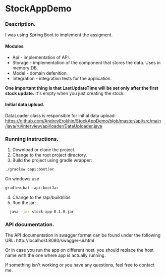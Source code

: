 # StockAppDemo
### Description.
I was using Spring Boot to implement the assigment.
#### Modules
- Api - implementation of API.
- Storage - implementation of the component that stores the data. Uses in memory DB.
- Model - domain defenition.
- Integration - integration tests for the application.

**One important thing is that LastUpdateTime will be set only after the first stock update.** It's empty when you just creating the stock.

#### Initial data upload.
DataLoader class is responsible for initial data upload:
https://github.com/AndreyErokhin/StockAppDemo/blob/master/api/src/main/java/ru/interview/api/loader/DataUploader.java

### Running instructions.
1. Download or clone the project.
2. Change to the root project directory.
3. Build the project using gradle wrapper:
```bash
./gradlew :api:bootJar
```
On windows use
```bash
gradlew.bat :api:bootJar
```
4. Change to the <project root>/api/build/libs
5. Run the jar:
```bash
  java -jar stock-app-0.1.0.jar
  ```

### API documentation.
The API documentation in swagger format can be found under the following URL:
http://localhost:8080/swagger-ui.html

Or in case you run the app on different host, you should replace the host name with the one where app is actually running.

If something isn't working or you have any questions, feel free to contact me.
